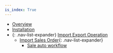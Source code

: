 ```yaml
---
is_index: True
---
```


- [Overview](overview/1-overview.md)
- [Installation](installation/2-installation.md)
- {: .nav-list-expander} [Import Export Operation](import-export-operations/4-import-export-operations.md)
  - [Import Sales Order](import-export-operations/4-9-import-sale-order.md){: .nav-list-expander}
    - [Sale auto workflow](import-export-operations/4-9-1-sales-auto-workflow.md)
